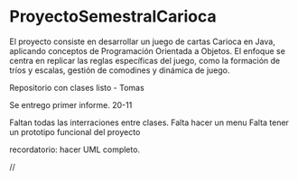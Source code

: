 # ProyectoSemestralCarioca
El proyecto consiste en desarrollar un juego de cartas Carioca en Java, aplicando conceptos de Programación Orientada a Objetos. El enfoque se centra en replicar las reglas específicas del juego, como la formación de tríos y escalas, gestión de comodines y dinámica de juego. 

Repositorio con clases listo - Tomas

Se entrego primer informe. 20-11

Faltan todas las interraciones entre clases. 
Falta hacer un menu
Falta tener un prototipo funcional del proyecto

recordatorio: hacer UML completo.

// 
